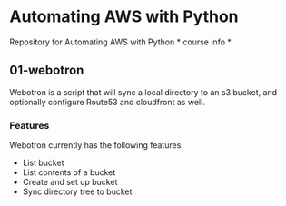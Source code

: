# Automating AWS with Python
Repository for Automating AWS with Python * course info *

## 01-webotron

Webotron is a script that will sync a local directory to an s3 bucket, and optionally configure Route53 and cloudfront as well.


### Features

Webotron currently has the following features:

- List bucket
- List contents of a bucket
- Create and set up bucket
- Sync directory tree to bucket
